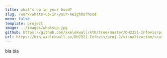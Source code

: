```yaml
---
title: what's up in your hood?
slug: /work/whats-up-in-your-neighborhood
menu: false
template: project
image: ../images/whatsup.jpg
github: https://github.com/axelekwall/kth/tree/master/DH2321-Infovis/proj-2
url: https://kth.axelekwall.se/DH2321-Infovis/proj-2/visualization/scatter
---
```

bla bla